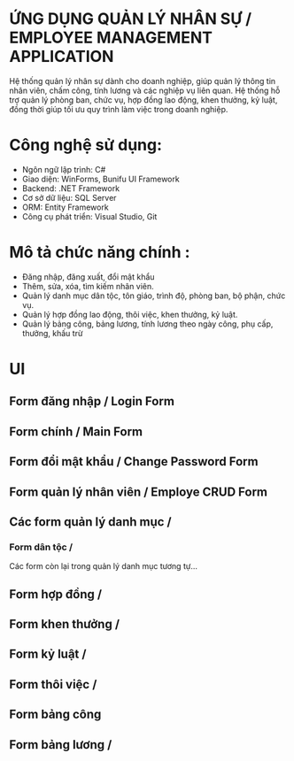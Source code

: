 # ỨNG DỤNG QUẢN LÝ NHÂN SỰ / EMPLOYEE MANAGEMENT APPLICATION
 Hệ thống quản lý nhân sự dành cho doanh nghiệp, giúp quản lý thông tin nhân viên, chấm công, tính lương và các nghiệp vụ liên
 quan. Hệ thống hỗ trợ quản lý phòng ban, chức vụ, hợp đồng lao động, khen thưởng, kỷ luật, đồng thời giúp tối ưu quy trình làm
 việc trong doanh nghiệp.
# Công nghệ sử dụng:
- Ngôn ngữ lập trình: C#
- Giao diện: WinForms, Bunifu UI Framework
- Backend: .NET Framework
- Cơ sở dữ liệu: SQL Server
- ORM: Entity Framework
- Công cụ phát triển: Visual Studio, Git
 #  Mô tả chức năng chính :
- Đăng nhập, đăng xuất, đổi mật khẩu
- Thêm, sửa, xóa, tìm kiếm nhân viên.
- Quản lý danh mục dân tộc, tôn giáo, trình độ, phòng ban, bộ phận, chức vụ.
- Quản lý hợp đồng lao động, thôi việc, khen thưởng, kỷ luật.
- Quản lý bảng công, bảng lương, tính lương theo ngày công, phụ cấp, thưởng, khấu trừ
# UI
## Form đăng nhập / Login Form
## Form chính / Main Form
## Form đổi mật khẩu / Change Password Form
## Form quản lý nhân viên / Employe CRUD Form
## Các form quản lý danh mục / 
### Form dân tộc /
Các form còn lại trong quản lý danh mục tương tự...
## Form hợp đồng /
## Form khen thưởng /
## Form kỷ luật /
## Form thôi việc /
## Form bảng công
## Form bảng lương / 

